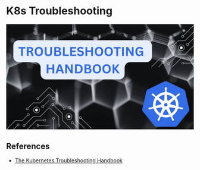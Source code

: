 # K8s Troubleshooting

![alt text](image-5.png)

## References

- [The Kubernetes Troubleshooting Handbook](https://medium.com/itnext/the-kubernetes-troubleshooting-handbook-7596a1fdf2ff)